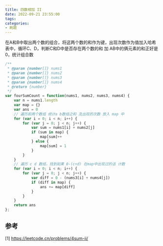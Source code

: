 ```yaml
---
title: 四数相加 II
date: 2022-09-21 23:55:00
tags:
categories:
- 刷题
---
```


在A和B中取出两个数的组合，将这两个数的和作为键，出现次数作为值加入哈希表中，循环C、D，判断C和D中是否存在两个数的和 加 AB中的俩元素的和正好是0，统计组合数
```javascript
/**
 * @param {number[]} nums1
 * @param {number[]} nums2
 * @param {number[]} nums3
 * @param {number[]} nums4
 * @return {number}
 */
var fourSumCount = function(nums1, nums2, nums3, nums4) {
    var n = nums1.length
    var map = {}
    var ans = 0
    // 遍历前两个数组 统计a b数组之和 及出现的次数 放入 map 中
    for (var i = 0; i < n; i++) {
        for (var j = 0; j < n; j++) {
            var sum = nums1[i] + nums2[j]
            if (sum in map) {
                map[sum]++
            } else {
                map[sum] = 1
            }
        }
    }
    // 遍历 c d 数组，找到如果 0-(c+d) 在map中出现过的话 计数
    for (var i = 0; i < n; i++) {
        for (var j = 0; j < n; j++) {
            var diff = 0 - (nums3[i] + nums4[j])
            if (diff in map) {
                ans += map[diff]
            }
        }
    }
    return ans
};
```

## 参考
[1] https://leetcode.cn/problems/4sum-ii/
